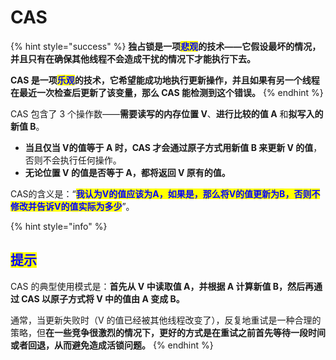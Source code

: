 # CAS

{% hint style="success" %}
**独占锁是一项**<mark style="color:blue;">**悲观**</mark>**的技术——它假设最坏的情况，并且只有在确保其他线程不会造成干扰的情况下才能执行下去。**

**CAS 是一项**<mark style="color:blue;">**乐观**</mark>**的技术，它希望能成功地执行更新操作，并且如果有另一个线程在最近一次检查后更新了该变量，那么 CAS 能检测到这个错误。**
{% endhint %}

CAS 包含了 3 个操作数——**需要读写的内存位置 V**、**进行比较的值 A** 和**拟写入的新值 B**。

* **当且仅当 V的值等于 A 时，CAS 才会通过原子方式用新值 B 来更新 V 的值**，否则不会执行任何操作。
* **无论位置 V 的值是否等于 A，都将返回 V 原有的值。**

CAS的含义是：“<mark style="color:blue;">**我认为V的值应该为A，如果是，那么将V的值更新为B，否则不修改并告诉V的值实际为多少**</mark>”。

{% hint style="info" %}
## <mark style="color:blue;">提示</mark>

CAS 的典型使用模式是：**首先从 V 中读取值 A，并根据 A 计算新值 B，然后再通过 CAS 以原子方式将 V 中的值由 A 变成 B。**

通常，当更新失败时（V 的值已经被其他线程改变了），反复地重试是一种合理的策略，但**在一些竞争很激烈的情况下，更好的方式是在重试之前首先等待一段时间或者回退，从而避免造成活锁问题。**
{% endhint %}
